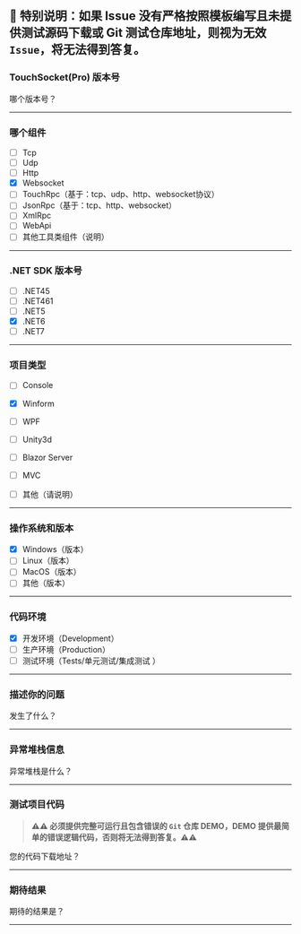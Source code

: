## 💢 特别说明：如果 Issue 没有严格按照模板编写且未提供测试源码下载或 Git 测试仓库地址，则视为无效 `Issue`，将无法得到答复。

### TouchSocket(Pro) 版本号

哪个版本号？

---

### 哪个组件

- [ ] Tcp
- [ ] Udp
- [ ] Http
- [x] Websocket
- [ ] TouchRpc（基于：tcp、udp、http、websocket协议）
- [ ] JsonRpc（基于：tcp、http、websocket）
- [ ] XmlRpc
- [ ] WebApi
- [ ] 其他工具类组件（说明）

---


### .NET SDK 版本号

- [ ] .NET45
- [ ] .NET461
- [ ] .NET5
- [x] .NET6
- [ ] .NET7

---

### 项目类型

- [ ] Console
- [x] Winform
- [ ] WPF
- [ ] Unity3d
- [ ] Blazor Server
- [ ] MVC
- [ ] 其他（请说明）


---

### 操作系统和版本

- [x] Windows（版本）
- [ ] Linux（版本）
- [ ] MacOS（版本）
- [ ] 其他（版本）

---

### 代码环境

- [x] 开发环境（Development）
- [ ] 生产环境（Production）
- [ ] 测试环境（Tests/单元测试/集成测试 ）

---

### 描述你的问题

发生了什么？

---

### 异常堆栈信息

异常堆栈是什么？

---

### 测试项目代码

> **⚠⚠ 必须提供完整可运行且包含错误的 `Git` 仓库 DEMO，DEMO 提供最简单的错误逻辑代码，否则将无法得到答复。⚠⚠**

您的代码下载地址？

---

### 期待结果

期待的结果是？

---
